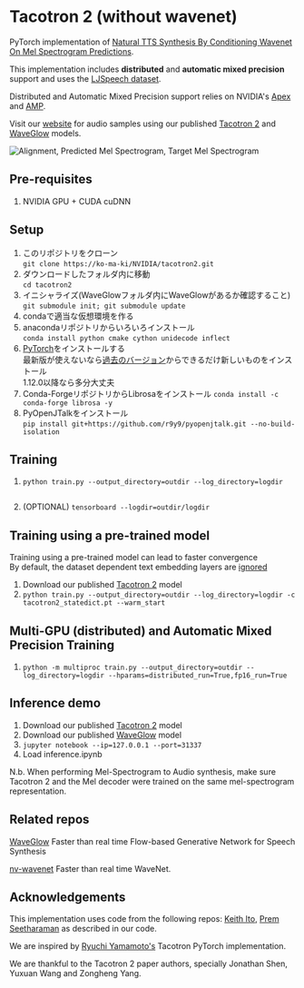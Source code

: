 # Tacotron 2 (without wavenet)

PyTorch implementation of [Natural TTS Synthesis By Conditioning
Wavenet On Mel Spectrogram Predictions](https://arxiv.org/pdf/1712.05884.pdf). 

This implementation includes **distributed** and **automatic mixed precision** support
and uses the [LJSpeech dataset](https://keithito.com/LJ-Speech-Dataset/).

Distributed and Automatic Mixed Precision support relies on NVIDIA's [Apex] and [AMP].

Visit our [website] for audio samples using our published [Tacotron 2] and
[WaveGlow] models.

![Alignment, Predicted Mel Spectrogram, Target Mel Spectrogram](tensorboard.png)


## Pre-requisites
1. NVIDIA GPU + CUDA cuDNN

## Setup
1. このリポジトリをクローン \
`git clone https://ko-ma-ki/NVIDIA/tacotron2.git`
2. ダウンロードしたフォルダ内に移動 \
`cd tacotron2`
3. イニシャライズ(WaveGlowフォルダ内にWaveGlowがあるか確認すること) \
`git submodule init; git submodule update`
4. condaで適当な仮想環境を作る
5. anacondaリポジトリからいろいろインストール \
`conda install python cmake cython unidecode inflect`
7. [PyTorch]をインストールする \
最新版が使えないなら[過去のバージョン]からできるだけ新しいものをインストール \
1.12.0以降なら多分大丈夫
8. Conda-ForgeリポジトリからLibrosaをインストール `conda install -c conda-forge librosa -y`
9. PyOpenJTalkをインストール \
`pip install git+https://github.com/r9y9/pyopenjtalk.git --no-build-isolation`

## Training
1. `python train.py --output_directory=outdir --log_directory=logdir`
```

```
2. (OPTIONAL) `tensorboard --logdir=outdir/logdir`

## Training using a pre-trained model
Training using a pre-trained model can lead to faster convergence  
By default, the dataset dependent text embedding layers are [ignored]

1. Download our published [Tacotron 2] model
2. `python train.py --output_directory=outdir --log_directory=logdir -c tacotron2_statedict.pt --warm_start`

## Multi-GPU (distributed) and Automatic Mixed Precision Training
1. `python -m multiproc train.py --output_directory=outdir --log_directory=logdir --hparams=distributed_run=True,fp16_run=True`

## Inference demo
1. Download our published [Tacotron 2] model
2. Download our published [WaveGlow] model
3. `jupyter notebook --ip=127.0.0.1 --port=31337`
4. Load inference.ipynb 

N.b.  When performing Mel-Spectrogram to Audio synthesis, make sure Tacotron 2
and the Mel decoder were trained on the same mel-spectrogram representation. 


## Related repos
[WaveGlow](https://github.com/NVIDIA/WaveGlow) Faster than real time Flow-based
Generative Network for Speech Synthesis

[nv-wavenet](https://github.com/NVIDIA/nv-wavenet/) Faster than real time
WaveNet.

## Acknowledgements
This implementation uses code from the following repos: [Keith
Ito](https://github.com/keithito/tacotron/), [Prem
Seetharaman](https://github.com/pseeth/pytorch-stft) as described in our code.

We are inspired by [Ryuchi Yamamoto's](https://github.com/r9y9/tacotron_pytorch)
Tacotron PyTorch implementation.

We are thankful to the Tacotron 2 paper authors, specially Jonathan Shen, Yuxuan
Wang and Zongheng Yang.


[WaveGlow]: https://drive.google.com/open?id=1rpK8CzAAirq9sWZhe9nlfvxMF1dRgFbF
[Tacotron 2]: https://drive.google.com/file/d/1c5ZTuT7J08wLUoVZ2KkUs_VdZuJ86ZqA/view?usp=sharing
[website]: https://nv-adlr.github.io/WaveGlow
[ignored]: https://github.com/NVIDIA/tacotron2/blob/master/hparams.py#L22
[PyTorch]: https://pytorch.org/get-started/locally/
[過去のバージョン]: https://pytorch.org/get-started/previous-versions/
[Apex]: https://github.com/nvidia/apex
[AMP]: https://github.com/NVIDIA/apex/tree/master/apex/amp